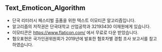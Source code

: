 Text_Emoticon_Algorithm
---------------------------------
- 단국 리터러시 페스티벌 출품을 위한 텍스트 이모티콘 알고리즘입니다.
- 알고리즘의 저작권은 단국대학교 산업공학과 32193430 이재원에게 있습니다.
- 이모티콘은 https://www.flaticon.com/ 에서 무료로 다운 받았습니다.
- 혐오표현은 국가인권위원회가 2019년에 발표한 혐호차별 경험 조사 보고서를 참고하였습니다.
